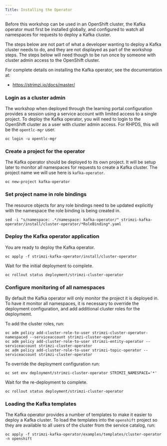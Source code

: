 ```yaml
---
Title: Installing the Operator
---
```


Before this workshop can be used in an OpenShift cluster, the Kafka operator must first be installed globally, and configured to watch all namespaces for requests to deploy a Kafka cluster.

The steps below are not part of what a developer wanting to deploy a Kafka cluster needs to do, and they are not displayed as part of the workshop steps. The steps below will need though to be run once by someone with cluster admin access to the OpenShift cluster.

For complete details on installing the Kafka operator, see the documentation at:

* https://strimzi.io/docs/master/

### Login as a cluster admin

The workshop when deployed through the learning portal configuration provides a session using a service account with limited access to a single project. To deploy the Kafka operator, you will need to login to the OpenShift cluster as a user with cluster admin access. For RHPDS, this will be the `opentlc-mgr` user.

```execute
oc login -u opentlc-mgr
```

### Create a project for the operator

The Kafka operator should be deployed to its own project. It will be setup later to monitor all namespaces for requests to create a Kafka cluster. The project name we will use here is `kafka-operator`.

```execute
oc new-project kafka-operator
```

### Set project name in role bindings

The resource objects for any role bindings need to be updated explicitly with the namespace the role binding is being created in.

```execute
sed -i "s/namespace: .*/namespace: kafka-operator/" strimzi-kafka-operator/install/cluster-operator/*RoleBinding*.yaml
```

### Deploy the Kafka operator application

You are ready to deploy the Kafka operator.

```execute
oc apply -f strimzi-kafka-operator/install/cluster-operator
```

Wait for the initial deployment to complete.

```execute
oc rollout status deployment/strimzi-cluster-operator
```

### Configure monitoring of all namespaces

By default the Kafka operator will only monitor the project it is deployed in. To have it monitor all namespaces, it is necessary to override the deployment configuration, and add additional cluster roles for the deploymemt.

To add the cluster roles, run:

```execute
oc adm policy add-cluster-role-to-user strimzi-cluster-operator-namespaced --serviceaccount strimzi-cluster-operator
oc adm policy add-cluster-role-to-user strimzi-entity-operator --serviceaccount strimzi-cluster-operator
oc adm policy add-cluster-role-to-user strimzi-topic-operator --serviceaccount strimzi-cluster-operator
```

To override the deployment configuration run:

```execute
oc set env deployment/strimzi-cluster-operator STRIMZI_NAMESPACE='*'
```

Wait for the re-deployment to complete.

```execute
oc rollout status deployment/strimzi-cluster-operator
```

### Loading the Kafka templates

The Kafka operator provides a number of templates to make it easier to deploy a Kafka cluster. To load the templates into the `openshift` project so they are available to all users of the cluster from the service catalog, run:

```execute
oc apply -f strimzi-kafka-operator/examples/templates/cluster-operator -n openshift
```
